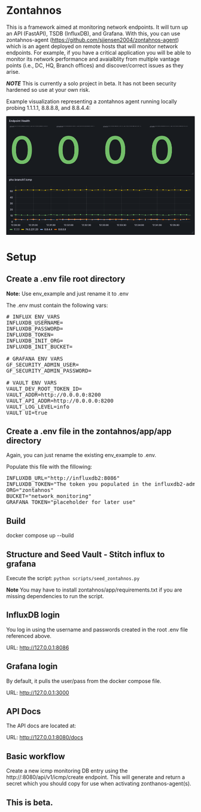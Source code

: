 # Zontahnos

This is a framework aimed at monitoring network endpoints. It will turn up an API (FastAPI), TSDB (InfluxDB), and Grafana. With this, you can use zontahnos-agent (https://github.com/sjjensen2004/zontahnos-agent) which is an agent deployed on remote hosts that will monitor network endpoints. For example, if you have a critical application you will be able to monitor its network performance and avaialblity from multiple vantage points (i.e., DC, HQ, Branch offices) and discover/correct issues as they arise.

**_NOTE_** This is currently a solo project in beta. It has not been security hardened so use at your own risk.

Example visualization representing a zontahnos agent running locally probing 1.1.1.1, 8.8.8.8, and 8.8.4.4:

![Grafana Network Graph](images/grafana.png)

# Setup

## Create a .env file root directory
**Note:** Use env_example and just rename it to .env

The .env must contain the following vars:
<pre>
# INFLUX ENV_VARS
INFLUXDB_USERNAME=
INFLUXDB_PASSWORD=
INFLUXDB_TOKEN=
INFLUXDB_INIT_ORG=
INFLUXDB_INIT_BUCKET=

# GRAFANA ENV VARS
GF_SECURITY_ADMIN_USER=
GF_SECURITY_ADMIN_PASSWORD=

# VAULT ENV VARS
VAULT_DEV_ROOT_TOKEN_ID=
VAULT_ADDR=http://0.0.0.0:8200
VAULT_API_ADDR=http://0.0.0.0:8200
VAULT_LOG_LEVEL=info
VAULT_UI=true
</pre>


## Create a .env file in the zontahnos/app/app directory
Again, you can just rename the existing env_example to .env.

Populate this file with the fillowing:

<pre>
INFLUXDB_URL="http://influxdb2:8086"
INFLUXDB_TOKEN="The token you populated in the influxdb2-admin-token file"
ORG="zontahnos"
BUCKET="network_monitoring"
GRAFANA_TOKEN="placeholder for later use"
</pre>

## Build
docker compose up --build

## Structure and Seed Vault - Stitch influx to grafana
Execute the script:
`python scripts/seed_zontahnos.py`

**Note** You may have to install zontahnos/app/requirements.txt if you are missing dependencies to run the script. 

## InfluxDB login
You log in using the username and passwords created in the root .env file referenced above.  

URL: http://127.0.0.1:8086

## Grafana login
By default, it pulls the user/pass from the docker compose file. 

URL: http://127.0.0.1:3000

## API Docs
The API docs are located at:

URL: http://127.0.0.1:8080/docs

## Basic workflow
Create a new icmp monitoring DB entry using the http://<api>:8080/api/v1/icmp/create endpoint. This will generate and return a secret which you should copy for use when activating zonthanos-agent(s).

## This is beta.
